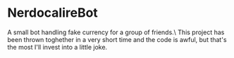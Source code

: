 # NerdocalireBot
A small bot handling fake currency for a group of friends.\ 
This project has been thrown toghether in a very short time and the code is awful, but that's the most I'll invest into a little joke.
